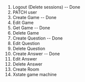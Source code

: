 1. Logout (Delete sessions) -- Done
2. PATCH user
3. Create Game              -- Done
4. Edit Game
5. Get Game                 -- Done
6. Delete Game
7. Create Question          -- Done
8. Edit Question
9. Delete Question
10. Create Answer           -- Done
11. Edit Answer
12. Delete Answer
13. Create Room 
14. Xstate game machine
